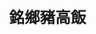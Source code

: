 ---
title: "銘鄉豬高飯"
description: "銘鄉豬高飯"
layout: shop
keywords:
  - 美食競賽
  - 台灣美食
  - 美食精選
datePublished: "2025-06-30"
dateModified: "2025-07-04"
city: "台北市"
district: "中正區"
address: "台北市中正區中華路二段311巷"
phone: "0930840640"
geo: "25.028710849274624, 121.50622132683642"
google_map: "https://maps.app.goo.gl/hxjeQFv68PfFHZUL8"
footinder: "https://footinder.com.tw/%E5%8F%B0%E5%8C%97%E5%B8%82%E4%B8%AD%E6%AD%A3%E5%8D%80/362047/"
official: "https://www.facebook.com/profile.php?id=100069267175195"
award:
  - name: "夜市王"
    year: "2024"
    entries:
      - nightMarket: "南機場夜市"
        food_type: "蚵仔煎"
        rank: "第八名"

---